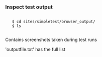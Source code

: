 <h3>Inspect test output</h3>
          <pre><code class="hljs">
   $ cd sites/simpletest/browser_output/
   $ ls
          </code></pre>
          <p>Contains screenshots taken during test runs</p>
          <p>'outputfile.txt' has the full list</p>
        
